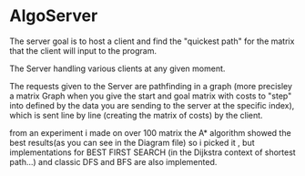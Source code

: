 # AlgoServer

The server goal is to host a client and find the "quickest path" for the matrix that the client will input to the program.

The Server handling various clients at any given moment.

The requests given to the Server are pathfinding in a graph (more precisley a matrix Graph when you give the start and goal matrix with costs to "step" into defined by the data you are sending to the server at the specific index), which is sent line by line (creating the matrix of costs) by the client.

from an experiment i made on over 100 matrix the A* algorithm showed the best results(as you can see in the Diagram file) so i picked it , but implementations for BEST FIRST SEARCH (in the Dijkstra context of shortest path...) and classic DFS and BFS are also implemented.
